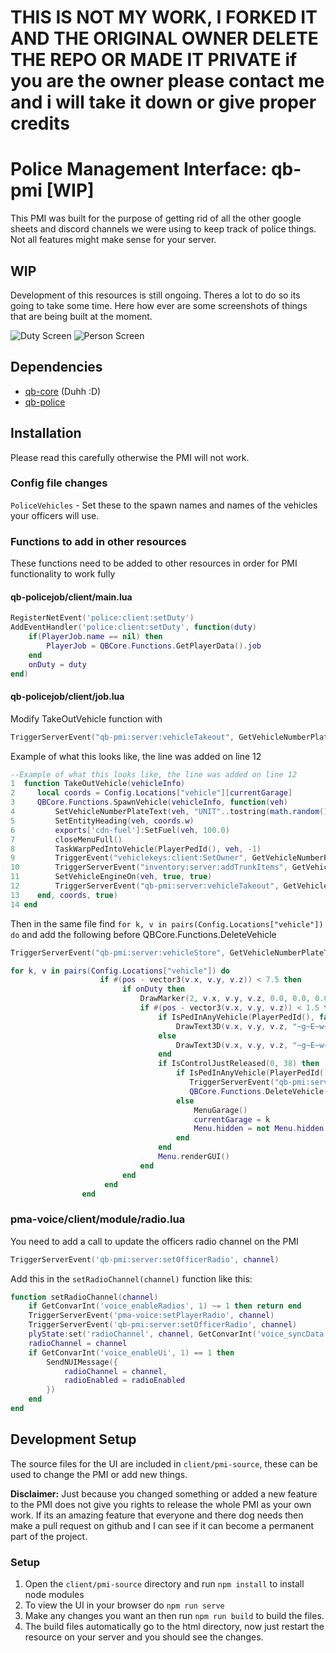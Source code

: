 # THIS IS NOT MY WORK, I FORKED IT AND THE ORIGINAL OWNER DELETE THE REPO OR MADE IT PRIVATE if you are the owner please contact me and i will take it down or give proper credits

# Police Management Interface: qb-pmi [WIP]
This PMI was built for the purpose of getting rid of all the other google sheets and discord channels we were using to keep track of police things. Not all features might make sense for your server.

## WIP
Development of this resources is still ongoing. Theres a lot to do so its going to take some time. Here how ever are some screenshots of things that are being built at the moment.


![Duty Screen](https://i.imgur.com/IjLWkjj.png)
![Person Screen](https://i.imgur.com/hfm4mmV.png)

## Dependencies
- [qb-core](https://github.com/qbcore-framework/qb-core) (Duhh :D)
- [qb-police](https://github.com/qbcore-framework/qb-policejob)

## Installation
Please read this carefully otherwise the PMI will not work.

### Config file changes
``PoliceVehicles`` - Set these to the spawn names and names of the vehicles your officers will use.


### Functions to add in other resources
These functions need to be added to other resources in order for PMI functionality to work fully
#### qb-policejob/client/main.lua
```lua
RegisterNetEvent('police:client:setDuty')
AddEventHandler('police:client:setDuty', function(duty)
    if(PlayerJob.name == nil) then
        PlayerJob = QBCore.Functions.GetPlayerData().job
    end
    onDuty = duty
end)
```
#### qb-policejob/client/job.lua
Modify TakeOutVehicle function with 
```lua
TriggerServerEvent("qb-pmi:server:vehicleTakeout", GetVehicleNumberPlateText(veh), vehicleInfo)
```
Example of what this looks like, the line was added on line 12
```lua
--Example of what this looks like, the line was added on line 12
1  function TakeOutVehicle(vehicleInfo)
2     local coords = Config.Locations["vehicle"][currentGarage]
3     QBCore.Functions.SpawnVehicle(vehicleInfo, function(veh)
4         SetVehicleNumberPlateText(veh, "UNIT"..tostring(math.random(1000, 9999)))
5         SetEntityHeading(veh, coords.w)
6         exports['cdn-fuel']:SetFuel(veh, 100.0)
7         closeMenuFull()
8         TaskWarpPedIntoVehicle(PlayerPedId(), veh, -1)
9         TriggerEvent("vehiclekeys:client:SetOwner", GetVehicleNumberPlateText(veh))
10        TriggerServerEvent("inventory:server:addTrunkItems", GetVehicleNumberPlateText(veh), Config.CarItems)
11        SetVehicleEngineOn(veh, true, true)
12        TriggerServerEvent("qb-pmi:server:vehicleTakeout", GetVehicleNumberPlateText(veh), vehicleInfo)
13    end, coords, true)
14 end
```
Then in the same file find ``for k, v in pairs(Config.Locations["vehicle"]) do`` and add the following before QBCore.Functions.DeleteVehicle
```lua
TriggerServerEvent("qb-pmi:server:vehicleStore", GetVehicleNumberPlateText(GetVehiclePedIsIn(PlayerPedId())))
```

```lua
for k, v in pairs(Config.Locations["vehicle"]) do
                    if #(pos - vector3(v.x, v.y, v.z)) < 7.5 then
                         if onDuty then
                             DrawMarker(2, v.x, v.y, v.z, 0.0, 0.0, 0.0, 0.0, 0.0, 0.0, 0.3, 0.2, 0.15, 200, 0, 0, 222, false, false, false, true, false, false, false)
                             if #(pos - vector3(v.x, v.y, v.z)) < 1.5 then
                                 if IsPedInAnyVehicle(PlayerPedId(), false) then
                                     DrawText3D(v.x, v.y, v.z, "~g~E~w~ - Store vehicle")
                                 else
                                     DrawText3D(v.x, v.y, v.z, "~g~E~w~ - Vehicles")
                                 end
                                 if IsControlJustReleased(0, 38) then
                                     if IsPedInAnyVehicle(PlayerPedId(), false) then
                                        TriggerServerEvent("qb-pmi:server:vehicleStore", GetVehicleNumberPlateText(GetVehiclePedIsIn(PlayerPedId())))
                                        QBCore.Functions.DeleteVehicle(GetVehiclePedIsIn(PlayerPedId()))
                                     else
                                         MenuGarage()
                                         currentGarage = k
                                         Menu.hidden = not Menu.hidden
                                     end
                                 end
                                 Menu.renderGUI()
                             end  
                         end
                     end
                end
```

### pma-voice/client/module/radio.lua
You need to add a call to update the officers radio channel on the PMI
```lua
TriggerServerEvent('qb-pmi:server:setOfficerRadio', channel)
```
Add this in the ``setRadioChannel(channel)`` function like this:
```lua
function setRadioChannel(channel)
	if GetConvarInt('voice_enableRadios', 1) ~= 1 then return end
	TriggerServerEvent('pma-voice:setPlayerRadio', channel)
	TriggerServerEvent('qb-pmi:server:setOfficerRadio', channel)
	plyState:set('radioChannel', channel, GetConvarInt('voice_syncData', 0) == 1)
	radioChannel = channel
	if GetConvarInt('voice_enableUi', 1) == 1 then
		SendNUIMessage({
			radioChannel = channel,
			radioEnabled = radioEnabled
		})
	end
end
```

## Development Setup
The source files for the UI are included in `client/pmi-source`, these can be used to change the PMI or add new things.

**Disclaimer:** Just because you changed something or added a new feature to the PMI does not give you rights to release the whole PMI as your own work. If its an amazing feature that everyone and there dog needs then make a pull request on github and I can see if it can become a permanent part of the project.

### Setup
1. Open the `client/pmi-source` directory and run `npm install` to install node modules
2. To view the UI in your browser do `npm run serve`
3. Make any changes you want an then run `npm run build` to build the files.
4. The build files automatically go to the html directory, now just restart the resource on your server and you should see the changes.
